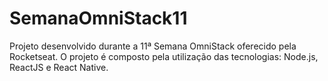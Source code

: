# SemanaOmniStack11

Projeto desenvolvido durante a 11ª Semana OmniStack oferecido pela Rocketseat. 
O projeto é composto pela utilização das tecnologias: Node.js, ReactJS e React Native.
